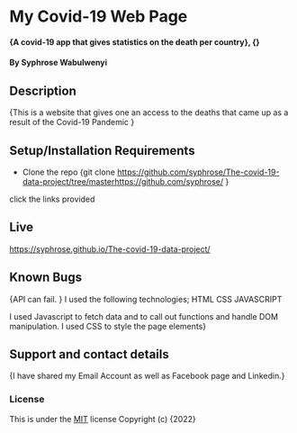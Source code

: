 # My Covid-19 Web Page
#### {A covid-19 app that gives statistics on the death per country}, {}
#### By Syphrose Wabulwenyi
## Description
{This is a website that gives one an access to the deaths that came up as a result of the Covid-19 Pandemic }
## Setup/Installation Requirements
* Clone the repo {git clone https://github.com/syphrose/The-covid-19-data-project/tree/masterhttps://github.com/syphrose/
}

click the links provided
## Live
https://syphrose.github.io/The-covid-19-data-project/
## Known Bugs
{API can fail. }
I used the following technologies; 
HTML
CSS
JAVASCRIPT

I used Javascript to fetch data and to call out functions and handle DOM manipulation. I used CSS to  style the page elements}
## Support and contact details
{I have shared my Email Account as well as Facebook page and Linkedin.}
### License

This is under the [MIT](LICENSE) license
Copyright (c) {2022} 